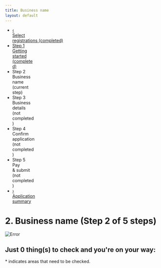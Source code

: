 ```yaml
---
title: Business name
layout: default
---
```


<style>
	img {
		width: auto !important;
	}
	
	h3 {
		margin-top: .5em;
	}
	
	h3 a:hover {
		color: #000;
		background-color: transparent;
	}
</style>

<div class="progress-container">
	<div class="progress-bar">
		<span id="progress-percent" role="progressbar" aria-valuetext="step 3 of 5 steps" style="width:34.25%"></span>
	</div><!-- meter -->
	<ul class="section-nav">
		<li class="bookend">
			<a href="/registration/type?appid=2694"><span>&lsaquo;</span><br>Select<br> registrations<span class="visually-hidden"> (completed)</span></a>
		</li>
		<li class="done" style="width: 15.3%">
			<a href="/registration/gettingstarted?appid=2694"><span class="visually-hidden">Step </span><span>1</span><br />Getting<br> started <span class="visually-hidden"> (completed)</span></a>
		</li>
		<li class="active" style="width: 15.3%">
			<span class="visually-hidden">Step </span><span>2</span><br />Business<br> name <span class="visually-hidden"> (current step)</span>
		</li>
		<li class="" style="width: 15.3%">
			<span class="visually-hidden">Step </span><span>3</span><br />Business<br> details <span class="visually-hidden"> (not completed)</span>
		</li>
		<li class="" style="width: 15.3%">
				<span class="visually-hidden">Step </span><span>4</span><br />Confirm<br> application <span class="visually-hidden"> (not completed)</span>
		</li>
		<li class="" style="width: 15.3%">
				<span class="visually-hidden">Step </span><span>5</span><br />Pay<br> &amp; submit <span class="visually-hidden"> (not completed)</span>
		</li>
		<li class="bookend right">
			<a href="/registration/dashboard"><span>&rsaquo;</span><br>Application<br> summary</a>
		</li>
	</ul>
</div>

<h1 id="heading" tabindex="-1">2. Business name <span role="progressbar">(Step 2 of 5 steps)</span></h1>

<div id="validationSummary" class="validation-summary-valid validation-container clearfix" data-valmsg-summary="true">
    <div class="grid-row">
        <div class="validation-summary-icon">
            <img src="/content/img/ico-alert-red.png" alt="Error">
        </div>
        <div class="validation-message">
            <h2><a id="validationSummaryAnchor" tabindex="-1">Just <span id="validation-error-count">0</span> thing(s) to check and you're on your way:</a></h2>
            <ul class="validation-message-errors">
            </ul>
            <p><span class="validation-red">*</span> indicates areas that need to be checked.</p>
            <script type="text/javascript">
                $(document).ready(function() {
                    if ($("#validationSummary").hasClass("validation-summary-errors")) {
                        scrollToAndFocus('#validationSummaryAnchor');
                    }
                });

                function scrollToAndFocus(id) {
                    scrollToTargetElement(id);
                    var target = $(id);
                    if (target) {
                        target.focus();
                    }
                }
            </script>
        </div>
    </div>
</div>

<div class="sub-section-container sub-section-open" role="region" aria-labelledby="section-heading-1">
	<h2 id="section-heading-1">Business Name<span class="visuallyhidden"> (current section)</span></h2>

	<fieldset class="no-margin">
		<legend class="visually-hidden">Business names</legend>
		<p></p>
		<p>Enter your proposed name to check if it's available to register as a business name.</p>
		<p><strong>Remember:</strong> Even when your name is available to register as a business name, it may already be registered as a web domain, part of a trade mark, or as a username on one or more social media platforms. You may not be able to legally trade under your selected business name, or you may not want your business associated with other businesses using a similar name.</p>
		<p>We can help you work out if your name is already in use, or find a different name when yours is taken.</p>

		<div class="result-container">
			<div class="result-row">
				<div class="result-cell cell-icon">
					<img alt="Success" src="/img/ico-tick-green.png" style="padding: inherit; margin-right: 10px;">
				</div>
				<div class="result-cell cell-detail">
					<h2>CARPOOL KARAOKE</h2>
					<blockquote>CARPOOL KARAOKE is currently available.</blockquote>
				</div>
				<div class="result-cell cell-action">
					<label class="visuallyhidden" for="BusinessNames_SearchedBusinessName_SelectedPrice">Select duration:</label>
					<select name="BusinessNames.SearchedBusinessName.SelectedPrice" class="registration-duration" id="BusinessNames_SearchedBusinessName_SelectedPrice">
						<option value="35.00">1 year $35.00</option>
						<option value="82.00">3 year $82.00</option>
					</select>
					<button name="s0AM2cEcevWHLPREs3/kBrAQhWSAMvA6193n3FZxZ9Y=" class="btn btn-inline btn-default ajax-button no-margin-right" id="add-bn-btn" type="button" value="__cvg__JX8ISNbDS8ZJka9hmOcBZzoxVXv0NWscTrKzHKoXBzQ=" data-ajax-target="ajax-container-for-businessname">Add this name</button><br>
					<a class="smaller ajax-link" href="javascript:void(0);" data-ajax-target="ajax-container-for-businessname" data-ajax-value="__cvg__mxiGP8cP8vxMW16f/IVUMho+Ny1/PKfOBzRbXWt6S0Ol4Tfgm4cT/Dc4AP0uuy4B" data-ajax-action="dkjvG7xyk/YBGzt9LJvEjhkFvEHCjwx2NUdpoWS6f8w=">Search for something else</a>
				</div>
			</div>
		</div>
	</fieldset>
	<p>Want a business name that stands out? Expand the links below to see what's available and what's already in use.</p>
	<div class="grid-row margin-top-075 clearfix">
		<div id="similar-div" class="col12 last tip no-margin">
			<h3>Similar registered names</h3>

			<ul id="similar-names" class="lines">
				<li>COO-EE KARAOKE</li>
				<li>A. KARAOKE CO</li>
				<li>STARSTRUCK KARAOKE</li>
				<li>YEAR 2000 KARAOKE</li>
				<li>YOU'RE THE STAR KARAOKE</li>
				<li>ZERO KARAOKE BAR</li>
				<li class="hidden-similar-names" style="display: none;">STARS IN YOUR EYES KARAOKE</li>
				<li class="hidden-similar-names" style="display: none;">KARAOKE MUSIC FUND PTY LTD</li>
				<li class="hidden-similar-names" style="display: none;">OKELY DOKELY KARAOKE</li>
				<li class="hidden-similar-names" style="display: none;">YOUR THE VOICE KARAOKE</li>
				<li class="hidden-similar-names" style="display: none;">A PLUS KARAOKE RESTAURANT</li>
			</ul>
		</div>
		<div class="col12 tip no-margin last">
			<h3 id="other-names"><a href="javascript:void(0);" id="other-regos" style="text-decoration: none;"><span id="icon" class="fa fa-plus" style="margin-right: 5px;"></span> Domain names</a></h3>
			<div id="content" style="margin-left: 20px; padding-top: 0.5em; display: none;">
				<style>
					.domain-table td {
						padding: 5px;
					}
					.domain-table tr td:last-child {
						height: 40px;
						min-width: 160px;
					}
				</style>
				<table class="domain-table">
					<tr>
						<td><span id="com-domain">carpoolkaraoke.com</span></td>
						<td><img id="com-busy" src="img/ajax-loader.gif" alt="loading" style="display: inline;"><span id="com-result" style="display: none;"><span class="fa fa-times" style="font-size: 150%; color: red;"></span> Unavailable</span></td>
					</tr>
					<tr>
						<td><span id="comau-domain">carpoolkaraoke.com.au</span></td>
						<td><img id="comau-busy" src="img/ajax-loader.gif" alt="loading" style="display: inline;"><span id="comau-result" style="display: none;"><span class="fa fa-times" style="font-size: 150%; color: red"></span> Unavailable</span></td>
					</tr>
					<tr>
						<td><span id="net-domain">carpoolkaraoke.net</span></td>
						<td><img id="net-busy" src="img/ajax-loader.gif" alt="loading" style="display: inline;"><span id="net-result" style="display: none;"><span class="fa fa-times" style="font-size: 150%; color: red"></span> Unavailable</span></td>
					</tr>
					<tr>
						<td><span id="netau-domain">carpoolkaraoke.net.au</span></td>
						<td><img id="netau-busy" src="img/ajax-loader.gif" alt="loading" style="display: inline;"><span id="netau-result" style="display: none;"><span class="fa fa-exclamation" style="width: 21px; text-align: center; font-size: 150%; color: orange"></span> Check failed!</span></td>
					</tr>
					<tr>
						<td><span id="org-domain">carpoolkaraoke.org</span></td>
						<td><img id="org-busy" src="img/ajax-loader.gif" alt="loading" style="display: inline;"><span id="org-result" style="display: none;"><span class="fa fa-times" style="font-size: 150%; color: red"></span> Unavailable</span></td>
					</tr>
					<tr>
						<td><span id="orgau-domain">carpoolkaraoke.org.au</span></td>
						<td><img id="orgau-busy" src="img/ajax-loader.gif" alt="loading" style="display: inline;"><span id="orgau-result" style="display: none;"><span class="fa fa-check" style="font-size: 150%; color: green"></span> Available</span></td>
					</tr>
					<tr>
						<td><span id="io-domain">carpoolkaraoke.io</span></td>
						<td><img id="io-busy" src="img/ajax-loader.gif" alt="loading" style="display: inline;"><span id="io-result" style="display: none;"><span class="fa fa-times" style="font-size: 150%; color: red"></span> Unvailable</span></td>
					</tr>
				</table>
			</div>
			<h3 id="tm-names"><a href="javascript:void(0);" id="tm-regos" style="text-decoration: none;"><span id="icon" class="fa fa-plus" style="margin-right: 5px;"></span> Trade marks</a></h3>
			<h3 id="social-names"><a href="javascript:void(0);" id="social-regos" style="text-decoration: none;"><span id="icon" class="fa fa-plus" style="margin-right: 5px;"></span> Social media</a></h3>
		</div>
		<!-- div class="col4 last">
			<strong>Other registrations</strong>
			<p style="font-size: 90%">There are <a href="#">23 registered Trade Marks</a>.</p>
			<ul style="list-style-type: none; margin-left: -37px; font-size: 90%">
				<li><span class="fa fa-facebook-official" style="width: 25px; font-size: 150%; color: #3B5B9C"></span> facebook/<strike>CarpoolKaraoke</strike> <span class="fa fa-times" style="font-size: 150%; color: red"></span></li>
				<li><span class="fa fa-twitter" style="width: 25px; font-size: 150%; color: #55acee"></span> @<strike>CarpoolKaraoke</strike> <span class="fa fa-times" style="font-size: 150%; color: red"></span></li>
				<li><span class="fa fa-instagram" style="width: 25px; font-size: 150%;color: #c13584"></span> instagram/<strike>CarpoolKaraoke</strike> <span class="fa fa-times" style="font-size: 150%; color: red"></span></li>
				<li><span class="fa fa-linkedin-square" style="width: 25px; font-size: 150%;color: #0077b5"></span> linkedin/<strike>CarpoolKaraoke</strike> <span class="fa fa-times" style="font-size: 150%; color: red"></span></li>
			</ul>
		</div -->
	</div>
	<!-- div class="grid-row margin-top-075 clearfix">
		<div class="col6 tip no-margin">
			<h3 id="tm-names"><a href="javascript:void(0);" id="tm-regos" style="text-decoration: none;"><span id="icon" class="fa fa-plus" style="margin-right: 5px;"></span> Trade marks</a></h3>
		</div>
		<div class="col6 tip no-margin last">
			<h3 id="social-names"><a href="javascript:void(0);" id="social-regos" style="text-decoration: none;"><span id="icon" class="fa fa-plus" style="margin-right: 5px;"></span> Social media</a></h3>
		</div>
	</div -->

	<p class="clearfix">Having trouble finding a name that isn't already taken? Try our <a href="name-search2">Name search</a> tool.</p>
	<div class="controls-container">
		<div class="controls-content">
			<button class="btn cancel" name="wNjv11HSL2eBWG4934fyzQ==" type="submit" value="__cvg__3Vm2adfQYvusabNtBnBi9w==">Previous</button><button class="btn btn-default next" disabled="disabled" id="next-bn-btn" type="submit" value="">Save and continue</button>
		</div>
	</div>
</div>

<script>
	$(document).ready(function() {
		var first = true;
		$("#other-regos").click(function() {
			$("#icon").toggleClass("fa-plus").toggleClass("fa-minus");
			$("#content").toggle('fast', function() {
				
				jQuery('html, body').animate({ scrollTop: $("#other-names").offset().top }, 150);
			});
			this.blur();
			if (!first) return;
			first = false;
			window.setTimeout(function() {
				$("#similar-names").fadeIn('fast');
				$("#sn-busy").hide();
			}, 4000);
			window.setTimeout(function() {
				$("#com-busy").hide();
				$("#com-result").show();
				$("#com-domain").wrap("<strike></strike>")
			}, 2500);
			window.setTimeout(function() {
				$("#comau-busy").hide();
				$("#comau-result").show();
				$("#comau-domain").wrap("<strike></strike>")
			}, 3800);
			window.setTimeout(function() {
				$("#net-busy").hide();
				$("#net-result").show();
				$("#net-domain").wrap("<strike></strike>")
			}, 4000);
			window.setTimeout(function() {
				$("#netau-busy").hide();
				$("#netau-result").show();
				$("#netau-domain").wrap('<em style="opacity: .5"></em>');
			}, 10000);
			window.setTimeout(function() {
				$("#org-busy").hide();
				$("#org-result").show();
				$("#org-domain").wrap("<strike></strike>")
			}, 6200);
			window.setTimeout(function() {
				$("#orgau-busy").hide();
				$("#orgau-result").show();
				$("#orgau-domain").wrap("<strong></strong>")
			}, 7000);
			window.setTimeout(function() {
				$("#io-busy").hide();
				$("#io-result").show();
				$("#io-domain").wrap("<strong></strong>")
			}, 7500);
		});
	});
</script>